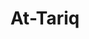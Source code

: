 ---
title: "At-Tariq"
arabic: "الطارق"
no: 86
arabic_no: ٨٦
ayah: 17
slug: at-tariq
prev: al-buruj
next: al-ala
---